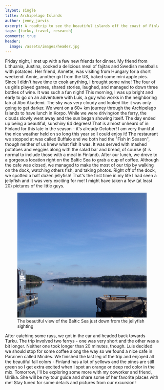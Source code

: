 ```yaml
---
layout: single
title: Archipelago Islands
author: jenny_jarvis
excerpt: A roadtrip to see the beautiful islands off the coast of Finland
tags: [turku, travel, research]
comments: true
header:
  image: /assets/images/header.jpg
---
```



Friday night, I met up with a few new friends for dinner. My friend from Lithuania, Justina, cooked a delicious meal of fajitas and Swedish meatballs with potatoes. Her friend, Annette, was visiting from Hungary for a short weekend. Annie, another girl from the US, baked some mini apple pies. Since I didn't have time to cook anything, I brought some wine! The four of us girls played games, shared stories, laughed, and managed to down three bottles of wine. It was such a fun night!
This morning, I was up bright and early to go on an adventuere with Luis, a guy who works in the neighboring lab at Abo Akademi. The sky was very cloudy and looked like it was only going to get darker. We went on a 60+ km journey through the Archipelago Islands to have lunch in Korpo. While we were driving/on the ferry, the clouds slowly went away and the sun began showing itself. The day ended up being a beautiful, sunshiny 64 degrees! That is almost unheard of in Finland for this late in the season - it's already October! I am very thankful the nice weather held on so long this year so I could enjoy it! The restaurant we stopped at was called Buffalo and we both had the "Fish in Season", though neither of us knew what fish it was. It was served with mashed potatoes and veggies along with the salad bar and bread, of course (it is normal to include those with a meal in Finland). After our lunch, we drove to a gorgeous location right on the Baltic Sea to grab a cup of coffee. Although the cafe was closed, we managed to make the most of our trip by walking on the dock, watching others fish, and taking photos. Right off of the dock, we spotted a half dozen jellyfish! That's the first time in my life I had seen a jellyfish and it was very exciting for me! I might have taken a few (at least 20) pictures of the little guys.
<figure>
    <a href="/assets/images/Archipelago-Islands.jpg"><img src="/assets/images/Archipelago-Islands.jpg"></a>
    <figcaption> The beautiful view of the Baltic Sea just down from the jellyfish sighting </figcaption>
</figure>
After catching some rays, we got in the car and headed back towards Turku. The trip involved two ferrys - one was very short and the other was a bit longer. Neither one took longer than 20 minutes, though. Luis decided we should stop for some coffee along the way so we found a nice cafe in Parainen called Mindes. 
We finished the last leg of the trip and enjoyed all the beautiful fall colors - Finland has a lot of yellows and the pines are still green so I get extra excited when I spot an orange or deep red color in the mix.
Tomorrow, I'll be exploring some more with my coworker and friend, Ulriika. She will be my tour guide and share some of her favorite places with me! Stay tuned for some details and pictures from our excursion! 
